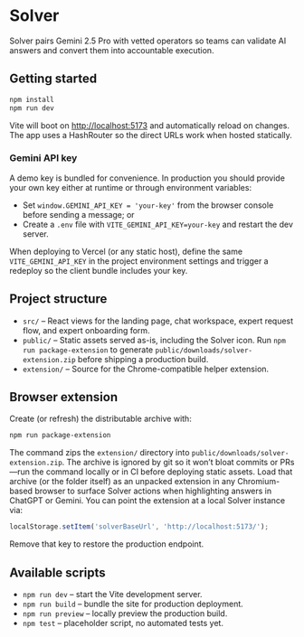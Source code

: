 # Solver

Solver pairs Gemini 2.5 Pro with vetted operators so teams can validate AI answers and convert them into accountable
execution.

## Getting started

```bash
npm install
npm run dev
```

Vite will boot on [http://localhost:5173](http://localhost:5173) and automatically reload on changes. The app uses a
HashRouter so the direct URLs work when hosted statically.

### Gemini API key

A demo key is bundled for convenience. In production you should provide your own key either at runtime or through
environment variables:

- Set `window.GEMINI_API_KEY = 'your-key'` from the browser console before sending a message; or
- Create a `.env` file with `VITE_GEMINI_API_KEY=your-key` and restart the dev server.

When deploying to Vercel (or any static host), define the same `VITE_GEMINI_API_KEY` in the project environment
settings and trigger a redeploy so the client bundle includes your key.

## Project structure

- `src/` – React views for the landing page, chat workspace, expert request flow, and expert onboarding form.
- `public/` – Static assets served as-is, including the Solver icon. Run `npm run package-extension` to generate
  `public/downloads/solver-extension.zip` before shipping a production build.
- `extension/` – Source for the Chrome-compatible helper extension.

## Browser extension

Create (or refresh) the distributable archive with:

```bash
npm run package-extension
```

The command zips the `extension/` directory into `public/downloads/solver-extension.zip`. The archive is ignored by
git so it won’t bloat commits or PRs—run the command locally or in CI before deploying static assets. Load that archive
(or the folder itself) as an unpacked extension in any Chromium-based browser to surface Solver actions when
highlighting answers in ChatGPT or Gemini. You can point the extension at a local Solver instance via:

```js
localStorage.setItem('solverBaseUrl', 'http://localhost:5173/');
```

Remove that key to restore the production endpoint.

## Available scripts

- `npm run dev` – start the Vite development server.
- `npm run build` – bundle the site for production deployment.
- `npm run preview` – locally preview the production build.
- `npm test` – placeholder script, no automated tests yet.

